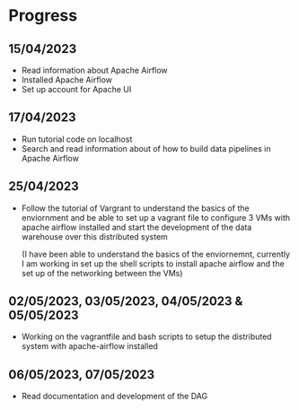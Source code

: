 # Progress

## 15/04/2023
- Read information about Apache Airflow
- Installed Apache Airflow 
- Set up account for Apache UI

## 17/04/2023
- Run tutorial code on localhost
- Search and read information about of how to build data pipelines in Apache Airflow

## 25/04/2023
- Follow the tutorial of Vargrant to understand the basics of the enviornment and be able to set up a vagrant file 
  to configure 3 VMs with apache airflow installed and start the development of the data warehouse over this distributed system 

  (I have been able to understand the basics of the enviornemnt, currently I am working in set up the shell scripts to install apache
  airflow and the set up of the networking between the VMs)

## 02/05/2023, 03/05/2023, 04/05/2023 & 05/05/2023
-  Working on the vagrantfile and bash scripts to setup the distributed system with apache-airflow installed

## 06/05/2023, 07/05/2023
-  Read documentation and development of the DAG 

